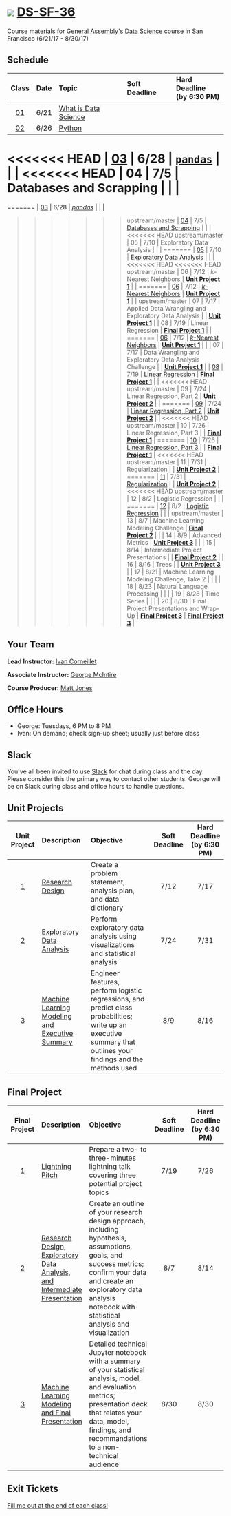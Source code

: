 # ![](https://ga-dash.s3.amazonaws.com/production/assets/logo-9f88ae6c9c3871690e33280fcf557f33.png) [DS-SF-36](https://github.com/ga-students/DS-SF-36)

Course materials for [General Assembly's Data Science course](https://generalassemb.ly/education/data-science/san-francisco) in San Francisco (6/21/17 - 8/30/17)

## Schedule

| Class | Date | Topic | Soft Deadline | Hard Deadline<br/>(by 6:30 PM) |
|:---:|:---:|:---|:---|:---|
| [01](./classes/01) | 6/21 | [What is Data Science](./classes/01) | | |
| [02](./classes/02) | 6/26 | [Python](./classes/02) | | |
<<<<<<< HEAD
| [03](./classes/03) | 6/28 | [`pandas`](./classes/03) | | |
<<<<<<< HEAD
| 04 | 7/5 | Databases and Scrapping | | |
=======
=======
| [03](./classes/03) | 6/28 | [_pandas_](./classes/03) | | |
>>>>>>> upstream/master
| [04](./classes/04) | 7/5 | [Databases and Scrapping](./classes/04) | | |
<<<<<<< HEAD
>>>>>>> upstream/master
| 05 | 7/10 | Exploratory Data Analysis | | |
=======
| [05](./classes/05) | 7/10 | [Exploratory Data Analysis](./classes/05) | | |
<<<<<<< HEAD
<<<<<<< HEAD
>>>>>>> upstream/master
| 06 | 7/12 | _k_-Nearest Neighbors | **[Unit Project 1](./unit-project/1)** | |
=======
| [06](./classes/06) | 7/12 | [$k$-Nearest Neighbors](./classes/06) | **[Unit Project 1](./unit-project/1)** | |
>>>>>>> upstream/master
| 07 | 7/17 | Applied Data Wrangling and Exploratory Data Analysis | | **[Unit Project 1](./unit-project/1)** |
| 08 | 7/19 | Linear Regression | **[Final Project 1](./final-project/1)** | |
=======
| [06](./classes/06) | 7/12 | [_k_-Nearest Neighbors](./classes/06) | **[Unit Project 1](./unit-project/1)** | |
| 07 | 7/17 | Data Wrangling and Exploratory Data Analysis Challenge | | **[Unit Project 1](./unit-project/1)** |
| [08](./classes/08) | 7/19 | [Linear Regression](./classes/08) | **[Final Project 1](./final-project/1)** | |
<<<<<<< HEAD
>>>>>>> upstream/master
| 09 | 7/24 | Linear Regression, Part 2 | **[Unit Project 2](./unit-project/2)** | |
=======
| [09](./classes/09) | 7/24 | [Linear Regression, Part 2](./classes/09) | **[Unit Project 2](./unit-project/2)** | |
<<<<<<< HEAD
>>>>>>> upstream/master
| 10 | 7/26 | Linear Regression, Part 3 | | **[Final Project 1](./final-project/1)** |
=======
| [10](./classes/10) | 7/26 | [Linear Regression, Part 3](./classes/10) | | **[Final Project 1](./final-project/1)** |
<<<<<<< HEAD
>>>>>>> upstream/master
| 11 | 7/31 | Regularization | | **[Unit Project 2](./unit-project/2)** |
=======
| [11](./classes/11) | 7/31 | [Regularization](./classes/11) | | **[Unit Project 2](./unit-project/2)** |
<<<<<<< HEAD
>>>>>>> upstream/master
| 12 | 8/2 | Logistic Regression | | |
=======
| [12](./classes/12) | 8/2 | [Logistic Regression](./classes/12) | | |
>>>>>>> upstream/master
| 13 | 8/7 | Machine Learning Modeling Challenge | **[Final Project 2](./final-project/2)** | |
| 14 | 8/9 | Advanced Metrics | **[Unit Project 3](./unit-project/3)** | |
| 15 | 8/14 | Intermediate Project Presentations | | **[Final Project 2](./final-project/2)** |
| 16 | 8/16 | Trees | | **[Unit Project 3](./unit-project/3)** |
| 17 | 8/21 | Machine Learning Modeling Challenge, Take 2 | | |
| 18 | 8/23 | Natural Language Processing | | |
| 19 | 8/28 | Time Series | | |
| 20 | 8/30 | Final Project Presentations and Wrap-Up | **[Final Project 3](./final-project/3)** | **[Final Project 3](./final-project/3)** |

## Your Team

**Lead Instructor:** [Ivan Corneillet](mailto:ivan@paspeur.com)

**Associate Instructor:** [George McIntire](mailto:geo.mcintire@gmail.com)

**Course Producer:** [Matt Jones](mailto:matthew.jones@generalassemb.ly)

## Office Hours

- George: Tuesdays, 6 PM to 8 PM
- Ivan: On demand; check sign-up sheet; usually just before class

## Slack

You've all been invited to use [Slack](https://ds-sf-36.slack.com) for chat during class and the day.  Please consider this the primary way to contact other students.  George will be on Slack during class and office hours to handle questions.

## Unit Projects

| Unit Project | Description | Objective | Soft Deadline | Hard Deadline<br/>(by 6:30 PM) |
|:---:|:---|:---|:---:|:---:|
| [1](./unit-project/1) | [Research Design](./unit-project/1) | Create a problem statement, analysis plan, and data dictionary | 7/12 | 7/17 |
| [2](./unit-project/2) | [Exploratory Data Analysis](./unit-project/2) | Perform exploratory data analysis using visualizations and statistical analysis | 7/24 | 7/31 |
| [3](./unit-project/3) | [Machine Learning Modeling and Executive Summary](./unit-project/3) | Engineer features, perform logistic regressions, and predict class probabilities; write up an executive summary that outlines your findings and the methods used | 8/9 | 8/16 |

## Final Project

| Final Project | Description | Objective | Soft Deadline | Hard Deadline<br/>(by 6:30 PM) |
|:---:|:---|:---|:---:|:---:|
| [1](./final-project/1) | [Lightning Pitch](./final-project/1) | Prepare a two- to three-minutes lightning talk covering three potential project topics | 7/19 | 7/26 |
| [2](./final-project/2) | [Research Design, Exploratory Data Analysis, and Intermediate Presentation](./final-project/2) | Create an outline of your research design approach, including hypothesis, assumptions, goals, and success metrics; confirm your data and create an exploratory data analysis notebook with statistical analysis and visualization | 8/7 | 8/14 |
| [3](./final-project/3) | [Machine Learning Modeling and Final Presentation](./final-project/3) | Detailed technical Jupyter notebook with a summary of your statistical analysis, model, and evaluation metrics; presentation deck that relates your data, model, findings, and recommandations to a non-technical audience | 8/30 | 8/30 |

## Exit Tickets

[Fill me out at the end of each class!](http://tiny.cc/ds-sf-36)
